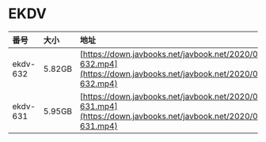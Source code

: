 # EKDV

| 番号 | 大小 | 地址 |
| :--- | :--- | :--- |
| ekdv-632 | 5.82GB | [https://down.javbooks.net/javbook.net/2020/06/25/ekdv-632.mp4](https://down.javbooks.net/javbook.net/2020/06/25/ekdv-632.mp4) |
| ekdv-631 | 5.95GB | [https://down.javbooks.net/javbook.net/2020/06/25/ekdv-631.mp4](https://down.javbooks.net/javbook.net/2020/06/25/ekdv-631.mp4) |

